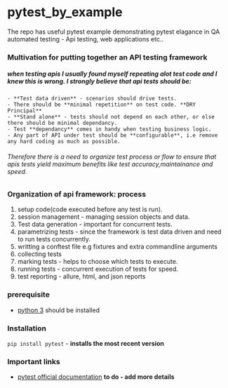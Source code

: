# pytest_by_example
The repo has useful pytest example demonstrating  pytest elagance in QA automated testing - Api testing, web applications etc..

### Multivation for putting together an API testing framework

##### when testing apis I usually found myself repeating alot test code and I knew this is wrong. I strongly believe that api tests should be:
    - **Test data driven** - scenarios should drive tests.
    - There should be **minimal repetition** on test code. **DRY Principal**
    - **Stand alone** - tests should not depend on each other, or else there should be minimal dependancy.
    - Test **dependancy** comes in handy when testing business logic.
    - Any part of API under test should be **configurable**, i.e remove any hard coding as much as possible.

###### Therefore there is a need to organize test process or flow to ensure that apis tests yield maximum benefits like test accuracy,maintainance and speed.

### **Organization of api framework: process**

  1. setup code(code executed before any test is run).
  2. session management - managing session objects and data.
  3. Test data generation - important for concurrent tests.
  4. parametrizing tests - since the framework is test data driven and need to run tests concurrently.
  5. writting a conftest file e.g fixtures and extra commandline arguments
  6. collecting tests
  7. marking tests - helps to choose which tests to execute.
  8. running tests - concurrent execution of tests for speed.
  9. test reporting - allure, html, and json reports

### prerequisite
  - [python 3](https://www.python.org/downloads/) should be installed

### Installation
```pip install pytest``` - **installs the most recent version**


### Important links
  - [pytest official documentation](http://pytest.org/en/latest/)
  **to do - add more details**
  
 
